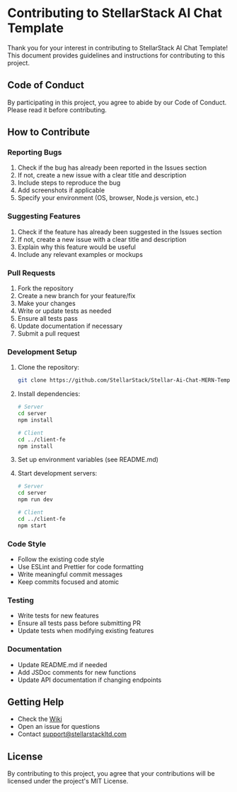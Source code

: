 # Contributing to StellarStack AI Chat Template

Thank you for your interest in contributing to StellarStack AI Chat Template! This document provides guidelines and instructions for contributing to this project.

## Code of Conduct

By participating in this project, you agree to abide by our Code of Conduct. Please read it before contributing.

## How to Contribute

### Reporting Bugs

1. Check if the bug has already been reported in the Issues section
2. If not, create a new issue with a clear title and description
3. Include steps to reproduce the bug
4. Add screenshots if applicable
5. Specify your environment (OS, browser, Node.js version, etc.)

### Suggesting Features

1. Check if the feature has already been suggested in the Issues section
2. If not, create a new issue with a clear title and description
3. Explain why this feature would be useful
4. Include any relevant examples or mockups

### Pull Requests

1. Fork the repository
2. Create a new branch for your feature/fix
3. Make your changes
4. Write or update tests as needed
5. Ensure all tests pass
6. Update documentation if necessary
7. Submit a pull request

### Development Setup

1. Clone the repository:
   ```bash
   git clone https://github.com/StellarStack/Stellar-Ai-Chat-MERN-Template.git
   ```

2. Install dependencies:
   ```bash
   # Server
   cd server
   npm install

   # Client
   cd ../client-fe
   npm install
   ```

3. Set up environment variables (see README.md)

4. Start development servers:
   ```bash
   # Server
   cd server
   npm run dev

   # Client
   cd ../client-fe
   npm start
   ```

### Code Style

- Follow the existing code style
- Use ESLint and Prettier for code formatting
- Write meaningful commit messages
- Keep commits focused and atomic

### Testing

- Write tests for new features
- Ensure all tests pass before submitting PR
- Update tests when modifying existing features

### Documentation

- Update README.md if needed
- Add JSDoc comments for new functions
- Update API documentation if changing endpoints

## Getting Help

- Check the [Wiki](https://github.com/StellarStack/Stellar-Ai-Chat-MERN-Template/wiki)
- Open an issue for questions
- Contact support@stellarstackltd.com

## License

By contributing to this project, you agree that your contributions will be licensed under the project's MIT License. 